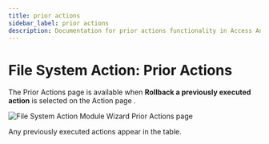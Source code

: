 ```yaml
---
title: prior actions
sidebar_label: prior actions
description: Documentation for prior actions functionality in Access Analyzer including configuration and usage information.
---
```


# File System Action: Prior Actions

The Prior Actions page is available when **Rollback a previously executed action** is selected on
the Action page .

![File System Action Module Wizard Prior Actions page](/img/product_docs/accessanalyzer/admin/action/filesystem/prioractions.webp)

Any previously executed actions appear in the table.
